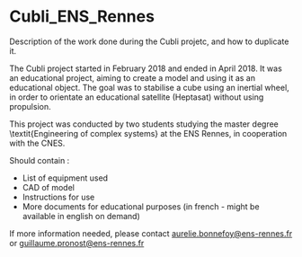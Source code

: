 # Cubli_ENS_Rennes
Description of the work done during the Cubli projetc, and how to duplicate it.

The Cubli project started in February 2018 and ended in April 2018. It was an educational project, aiming to create a model and using it as an educational object. The goal was to stabilise a cube using an inertial wheel, in order to orientate an educational satellite (Heptasat) without using propulsion. 

This project was conducted by two students studying the master degree \textit{Engineering of complex systems} at the ENS Rennes, in cooperation with the CNES. 

Should contain :
  - List of equipment used
  - CAD of model
  - Instructions for use
  - More documents for educational purposes (in french - might be available in english on demand)

If more information needed, please contact aurelie.bonnefoy@ens-rennes.fr or guillaume.pronost@ens-rennes.fr
